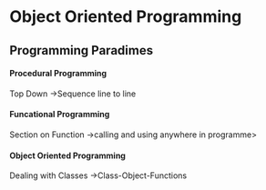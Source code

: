 # Object Oriented Programming

## Programming Paradimes

#### Procedural Programming
Top Down ->Sequence line to line 
#### Funcational Programming
Section on Function ->calling and using anywhere in programme>
#### Object Oriented Programming
Dealing with Classes ->Class-Object-Functions
